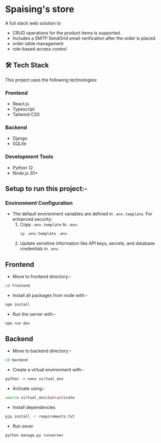 # Spaising's store

A full stack web solution to
- CRUD operations for the product items is supported. 
- Includes a SMTP SendGrid email verification after the order is placed.
- order table management
- role-based access control

## 🛠️ Tech Stack

This project uses the following technologies:

### Frontend

- React.js
- Typescript
- Tailwind CSS

### Backend

- Django
- SQLite

### Development Tools

- Python 12
- Node.js 20+

## Setup to run this project:-

### Environment Configuration

- The default environment variables are defined in `.env.template`. For enhanced security:
  1. Copy `.env.template` to `.env`:
     ```bash
     cp .env.template .env
     ```
  2. Update sensitive information like API keys, secrets, and database credentials in `.env`.


## Frontend

- Move to frontend directory:-
```bash
cd frontend
 ```

- Install all packages from node with:-
```bash
npm install
 ```

- Run the server with:-
```bash
npm run dev
```

## Backend
- Move to backend directory:-
```bash
cd backend
 ```
- Create a virtual environment with:-
```bash
python -m venv virtual_env
```

- Activate using:-
```bash
source virtual_env\bin\activate
```

- Install dependencies
```bash
pip install -r requirements.txt
```

- Run sever
```bash
python manage.py runserver
```


